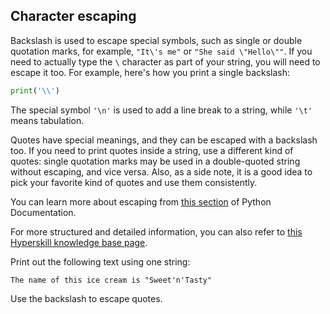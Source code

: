 ## Character escaping

Backslash is used to escape special symbols, such as single or double quotation marks, 
for example, `"It\'s me"` or `"She said \"Hello\""`. If you need to actually type the <code>\\</code>
character as part of your string, you will need to escape it too. For example, here's how 
you print a single backslash:

```python
print('\\')
```

The special symbol `'\n'` is used to add a line break to a string, while `'\t'` means tabulation.

Quotes have special meanings, and they can be escaped with a backslash too. 
If you need to print quotes inside a string, use a different kind of quotes: single quotation 
marks may be used in a double-quoted string without escaping, and vice versa. Also, as a side note, it is a good 
idea to pick your favorite kind of quotes and use them consistently.

You can learn more about escaping from <a href="https://docs.python.org/3/reference/lexical_analysis.html#string-and-bytes-literals">this section</a> of Python Documentation.

For more structured and detailed information, you can also refer to [this Hyperskill knowledge base page](https://hyperskill.org/learn/step/7130).

Print out the following text using one string:  
```text
The name of this ice cream is "Sweet'n'Tasty"  
```

<div class='hint'>Use the backslash to escape quotes.</div>
